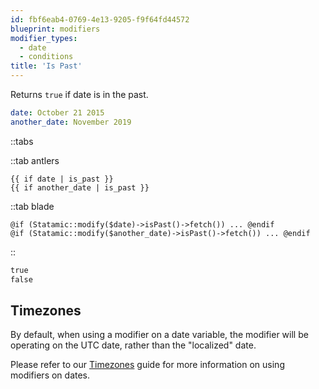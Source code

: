 ```yaml
---
id: fbf6eab4-0769-4e13-9205-f9f64fd44572
blueprint: modifiers
modifier_types:
  - date
  - conditions
title: 'Is Past'
---
```

Returns `true` if date is in the past.

```yaml
date: October 21 2015
another_date: November 2019
```

::tabs

::tab antlers
```antlers
{{ if date | is_past }}
{{ if another_date | is_past }}
```
::tab blade
```blade
@if (Statamic::modify($date)->isPast()->fetch()) ... @endif
@if (Statamic::modify($another_date)->isPast()->fetch()) ... @endif
```
::
```html
true
false
```

## Timezones

By default, when using a modifier on a date variable, the modifier will be operating on the UTC date, rather than the "localized" date.

Please refer to our [Timezones](/tips/timezones) guide for more information on using modifiers on dates.
